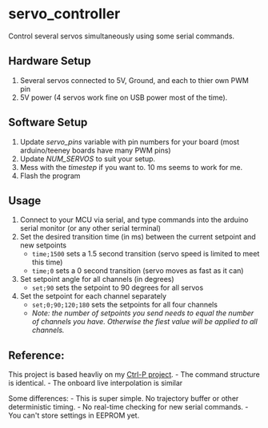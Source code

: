 # servo_controller

Control several servos simultaneously using some serial commands.

## Hardware Setup
1. Several servos connected to 5V, Ground, and each to thier own PWM pin
2. 5V power (4 servos work fine on USB power most of the time).

## Software Setup
1. Update _servo_pins_ variable with pin numbers for your board (most arduino/teeney boards have many PWM pins)
2. Update _NUM_SERVOS_ to suit your setup.
3. Mess with the _timestep_ if you want to. 10 ms seems to work for me.
4. Flash the program

## Usage
1. Connect to your MCU via serial, and type commands into the arduino serial monitor (or any other serial terminal)
2. Set the desired transition time (in ms) between the current setpoint and new setpoints
    - `time;1500` sets a 1.5 second transition (servo speed is limited to meet this time)
    - `time;0` sets a 0 second transition (servo moves as fast as it can)
3. Set setpoint angle for all channels (in degrees)
    - `set;90` sets the setpoint to 90 degrees for all servos
4. Set the setpoint for each channel separately
    - `set;0;90;120;180` sets the setpoints for all four channels
    - _Note: the number of setpoints you send needs to equal the number of channels you have. Otherwise the fiest value will be applied to all channels._

## Reference:
This project is based heavliy on my [Ctrl-P project](https://github.com/cbteeple/pressure_controller).
    - The command structure is identical.
    - The onboard live interpolation is similar

Some differences:
    - This is super simple. No trajectory buffer or other deterministic timing.
    - No real-time checking for new serial commands.
    - You can't store settings in EEPROM yet.
